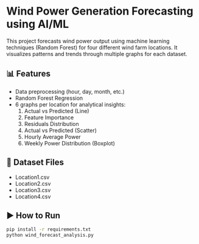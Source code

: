 # Wind Power Generation Forecasting using AI/ML

This project forecasts wind power output using machine learning techniques (Random Forest) for four different wind farm locations. It visualizes patterns and trends through multiple graphs for each dataset.

## 📊 Features

- Data preprocessing (hour, day, month, etc.)
- Random Forest Regression
- 6 graphs per location for analytical insights:
  1. Actual vs Predicted (Line)
  2. Feature Importance
  3. Residuals Distribution
  4. Actual vs Predicted (Scatter)
  5. Hourly Average Power
  6. Weekly Power Distribution (Boxplot)

## 📁 Dataset Files

- Location1.csv
- Location2.csv
- Location3.csv
- Location4.csv

## ▶️ How to Run

```bash
pip install -r requirements.txt
python wind_forecast_analysis.py
